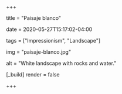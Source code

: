+++

title = "Paisaje blanco"

date = 2020-05-27T15:17:02-04:00

tags = ["Impressionism", "Landscape"]

img = "paisaje-blanco.jpg"

alt = "White landscape with rocks and water."

[_build]
	render = false

+++

